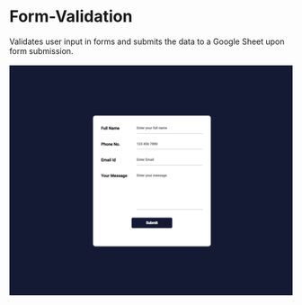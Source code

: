 # Form-Validation

Validates user input in forms and submits the data to a Google Sheet upon form submission.
<br/>
<br/>
<img src="../../assets/Form-Validation.png" />

